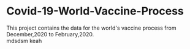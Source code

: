 # Covid-19-World-Vaccine-Process
This project contains  the data for the world's vaccine process from December,2020 to February,2020.  
mdsdsm
keah

